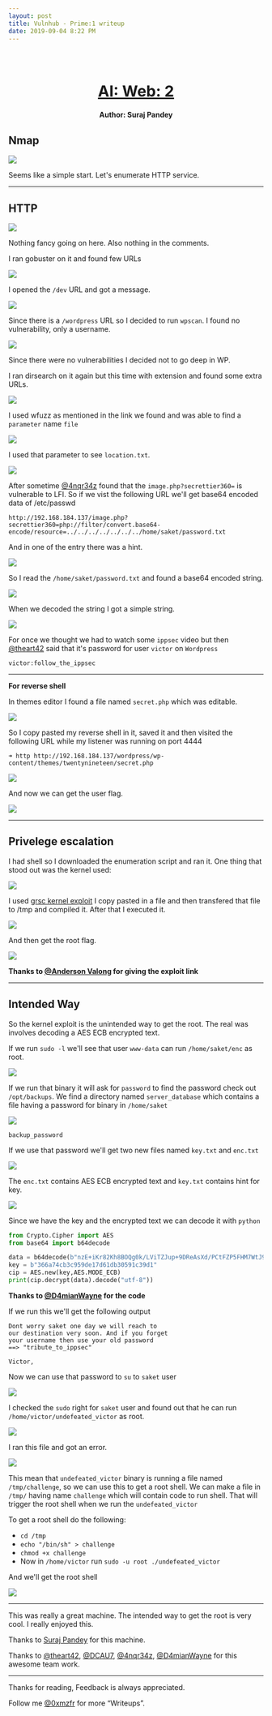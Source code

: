 ```yaml
---
layout: post
title: Vulnhub - Prime:1 writeup
date: 2019-09-04 8:22 PM
---
```

<h1 align="center" style="font-size:30px;">
  <br>
  <a href="https://www.vulnhub.com/entry/prime-1,358/">AI: Web: 2</a>
  <br>
</h1>

<h4 align="center"> Author: Suraj Pandey</h4>

## Nmap

![](images/prime/nmap.png)

Seems like a simple start. Let's enumerate HTTP service.

***

## HTTP

![](images/prime/website.png)

Nothing fancy going on here. Also nothing in the comments.

I ran gobuster on it and found few URLs

![](images/prime/gobuster.png)

I opened the `/dev` URL and got a message.

![](images/prime/dev.png)

Since there is a `/wordpress` URL so I decided to run `wpscan`.
I found no vulnerability, only a username.

![](images/prime/wpscan.png)

Since there were no vulnerabilities I decided not to go deep in WP.

I ran dirsearch on it again but this time with extension and found some extra URLs.

![](images/prime/secret.png)

I used wfuzz as mentioned in the link we found and was able to find a `parameter` name `file`

![](images/prime/wfuzz.png)

I used that parameter to see `location.txt`.

![](images/prime/location.png)

After sometime [@4nqr34z](https://twitter.com/4nqr34z) found that the `image.php?secrettier360=` is vulnerable to LFI. So if we vist the following URL we'll get base64 encoded data of /etc/passwd

`http://192.168.184.137/image.php?secrettier360=php://filter/convert.base64-encode/resource=../../../../../../../home/saket/password.txt`

And in one of the entry there was a hint.

![](images/prime/passwd.png)

So I read the `/home/saket/password.txt` and found a base64 encoded string.

![](images/prime/saket.png)

When we decoded the string I got a simple string.

![](images/prime/decode.png)

For once we thought we had to watch some `ippsec` video but then [@theart42](https://twitter.com/theart42) said that it's password for user `victor` on `Wordpress`

`victor:follow_the_ippsec`

***

__For reverse shell__

In themes editor I found a file named `secret.php` which was editable.

![](images/prime/writable-file.png)

So I copy pasted my reverse shell in it, saved it and then visited the following URL while my listener was running on port 4444

```
➜ http http://192.168.184.137/wordpress/wp-content/themes/twentynineteen/secret.php
```

![](images/prime/rev.png)

And now we can get the user flag.

![](images/prime/user-flag.png)

***

## Privelege escalation

I had shell so I downloaded the enumeration script and ran it. One thing that stood out was the kernel used:

![](images/prime/old-kernel.png)

I used [grsc kernel exploit](https://raw.githubusercontent.com/kkamagui/linux-kernel-exploits/master/kernel-4.10.0-28-generic/CVE-2017-16995/CVE-2017-16995.c) I copy pasted in a file and then transfered that file to /tmp and compiled it.
After that I executed it.

![](images/prime/root-shell.png)

And then get the root flag.

![](images/prime/root.png)

__Thanks to [@Anderson Valong](https://twitter.com/AndersonValong2) for giving the exploit link__

***

## Intended Way

So the kernel exploit is the unintended way to get the root. The real was involves decoding a AES ECB encrypted text.

If we run `sudo -l` we'll see that user `www-data` can run `/home/saket/enc` as root.

![](images/prime/sudo-right.png)

If we run that binary it will ask for `password` to find the password check out `/opt/backups`. We find a directory named `server_database` which contains a file having a password for binary in `/home/saket`

![](images/prime/enc-passwd.png)

`backup_password`

If we use that password we'll get two new files named `key.txt` and `enc.txt`

![](images/prime/unpack.png)

The `enc.txt` contains  AES ECB encrypted text and `key.txt` contains hint for key.

![](images/prime/text.png)

Since we have the key and the encrypted text we can decode it with `python`

```python
from Crypto.Cipher import AES
from base64 import b64decode

data = b64decode(b"nzE+iKr82Kh8BOQg0k/LViTZJup+9DReAsXd/PCtFZP5FHM7WtJ9Nz1NmqMi9G0i7rGIvhK2jRcGnFyWDT9MLoJvY1gZKI2xsUuS3nJ/n3T1Pe//4kKId+B3wfDW/TgqX6Hg/kUj8JO08wGe9JxtOEJ6XJA3cO/cSna9v3YVf/ssHTbXkb+bFgY7WLdHJyvF6lD/wfpY2ZnA1787ajtm+/aWWVMxDOwKuqIT1ZZ0Nw4=")
key = b"366a74cb3c959de17d61db30591c39d1"
cip = AES.new(key,AES.MODE_ECB)
print(cip.decrypt(data).decode("utf-8"))
```
__Thanks to [@D4mianWayne](https://twitter.com/D4mianWayne) for the code__

If we run this we'll get the following output

```
Dont worry saket one day we will reach to
our destination very soon. And if you forget
your username then use your old password
==> "tribute_to_ippsec"

Victor,
```

Now we can use that password to `su` to `saket` user

![](images/prime/su.png)

I checked the `sudo` right for `saket` user and found out that he can run `/home/victor/undefeated_victor` as root.

![](images/prime/sudo-saket.png)

I ran this file and got an error.

![](images/prime/sudo-saket.png)

This mean that `undefeated_victor` binary is running a file named `/tmp/challenge`, so we can use this to get a root shell. We can make a file in `/tmp/` having name `challenge` which will contain code to run shell. That will trigger the root shell when we run the `undefeated_victor`

To get a root shell do the following:

* `cd /tmp`
* `echo "/bin/sh" > challenge`
* `chmod +x challenge`
* Now in `/home/victor` run `sudo -u root ./undefeated_victor`

And we'll get the root shell

![](images/prime/root-2.png)

***

This was really a great machine. The intended way to get the root is very cool. I really enjoyed this.

Thanks to [Suraj Pandey](https://hacknpentest.com/capture-the-flag-security-machines/) for this machine.

Thanks to [@theart42](https://twitter.com/theart42), [@DCAU7](https://twitter.com/DCAU7), [@4nqr34z](https://twitter.com/4nqr34z), [@D4mianWayne](https://twitter.com/D4mianWayne) for this awesome team work.

***

Thanks for reading, Feedback is always appreciated.

Follow me [@0xmzfr](https://twitter.com/0xmzfr) for more “Writeups”.

